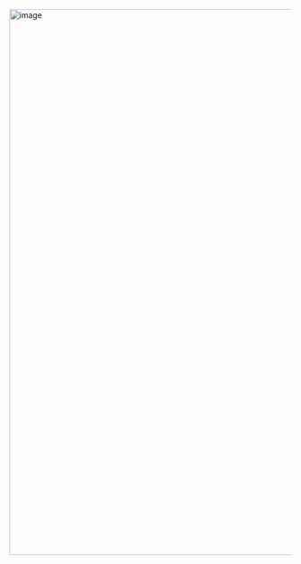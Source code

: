 <img width="974" alt="image" src="https://github.com/user-attachments/assets/5e6a63ed-510a-4d6d-ac81-ec1a1c6f41d6">
